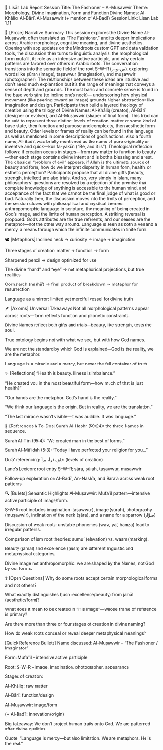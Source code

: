 🧪 Lisān Lab Report
Session Title: The Fashioner – Al-Muṣawwir
Theme: Morphology, Divine Imagination, Form and Function
Divine Names: Al-Khāliq, Al-Bāriʾ, Al-Muṣawwir (+ mention of Al-Badīʿ)
Session Link: 
Lisan Lab 1.11

🌿 [Prose] Narrative Summary
This session explores the Divine Name Al-Muṣawwir, often translated as “The Fashioner,” and its deeper implications across Arabic morphology, cognitive meaning, and divine aesthetics. Opening with app updates on the Mindroots custom GPT and data validation tools, the discussion then turns to linguistic analysis: the morphological form mufaʿʿil, its role as an intensive active participle, and why certain patterns are favored over others in Arabic roots.
The conversation transitions into the semantic field of the root Ṣ–W–R (ص–و–ر), exploring words like ṣūrah (image), taṣawwur (imagination), and muṣawwir (photographer). The relationships between these ideas are intuitive and don’t need much explanation but it’s the range of meanings that conveys a sense of depth and grounds. The most basic and concrete sense is found in the base verb ṣāra (to incline one’s neck)— underscoring how physical movement (like peering toward an image) grounds higher abstractions like imagination and design.
Participants then build a layered theology of creation using the trilogy of Divine Names: Al-Khāliq (creator), Al-Bāriʾ (designer or evolver), and Al-Muṣawwir (shaper of final form). This triad can be said to represent three distinct levels of creation:  matter or some kind of base state, then function and purpose and complexity, then aesthetic form and beauty. 
Other levels or frames of reality can be found in the language as well as mentioned in some descriptions of god’s actions. Also a fourth name, Al-Badīʿ, was briefly mentioned as the name of pure originality or inventive and quick—kun fa-yakūn (“Be, and it is”).
Theological reflection follows: if creation occurs in stages—from raw matter to function to beauty—then each stage contains divine intent and is both a blessing and a test. The classical “problem of evil” appears: if Allah is the ultimate source of beauty and form, how do we interpret disparity in human form, health, or esthetic perception? Participants propose that all divine gifts (beauty, strength, intellect) are also trials.  And so, very simply in Islam, many philosophers’ questions are resolved by a rejection of the premise that complete knowledge of anything is accessible to the human mind, and acceptance of the fact that we cannot be the final judge of what is good or bad. 
Naturally then, the discussion moves into the limits of perception, and the session closes with philosophical and mystical themes: anthropomorphic language in scripture, the meaning of being created in God’s image, and the limits of human perception. A striking reversal is proposed: God’s attributes are the true referents, and our senses are the metaphor—not the other way around. Language is seen as both a veil and a mercy: a means through which the infinite communicates in finite form.

🕊️ [Metaphors] 
Inclined neck → curiosity → image → imagination


Three stages of creation: matter → function → form


Sharpened pencil → design optimized for use


The divine “hand” and “eye” → not metaphorical projections, but true realities


Cornstarch (nashāʾ) → final product of breakdown → metaphor for resurrection


Language as a mirror: limited yet merciful vessel for divine truth



🪶 [Axioms] Universal Takeaways
Not all morphological patterns appear across roots—form reflects function and phonetic constraints.


Divine Names reflect both gifts and trials—beauty, like strength, tests the soul.


True ontology begins not with what we see, but with how God names.


We are not the standard by which God is explained—God is the reality, we are the metaphor.


Language is a miracle and a mercy, but never the full container of truth.



✨ [Reflections] 
“Health is beauty. Illness is imbalance.”


“He created you in the most beautiful form—how much of that is just health?”


“Our hands are the metaphor. God’s hand is the reality.”


“We think our language is the origin. But in reality, we are the translation.”


“The last miracle wasn’t visible—it was audible. It was language.”



📖 [References & To-Dos]
Surah Al-Hashr (59:24): the three Names in sequence.


Surah Al-Tīn (95:4): “We created man in the best of forms.”


Surah Al-Mā’idah (5:3): “Today I have perfected your religion for you…”


Duʿāʼ referencing: خلق، ذرأ، برأ (levels of creation)


Lane’s Lexicon: root entry Ṣ–W–R; sāra, ṣūrah, taṣawwur, muṣawwir


Follow-up exploration on Al-Badīʿ, An-Nashʾa, and Baraʼa across weak root patterns



🔍 [Bullets] Semantic Highlights
Al-Muṣawwir: Mufaʿʿil pattern—intensive active participle of image/form.


Ṣ-W-R root includes imagination (taṣawwur), image (ṣūrah), photography (muṣawwir), inclination of the neck (ṣāra), and a name for a sparrow (صوَّار)


Discussion of weak roots: unstable phonemes (wāw, yāʼ, hamza) lead to irregular patterns.


Comparison of ism root theories: sumuʼ (elevation) vs. wasm (marking).


Beauty (jamāl) and excellence (ḥusn) are different linguistic and metaphysical categories.


Divine image not anthropomorphic: we are shaped by the Names, not God by our forms.



❓ [Open Questions]
Why do some roots accept certain morphological forms and not others?


What exactly distinguishes ḥusn (excellence/beauty) from jamāl (aesthetic/form)?


What does it mean to be created in “His image”—whose frame of reference is primary?


Are there more than three or four stages of creation in divine naming?


How do weak roots conceal or reveal deeper metaphysical meanings?



[Quick Reference Bullets]
Name discussed: Al-Muṣawwir – “The Fashioner / Imaginator”


Form: Mufaʿʿil – intensive active participle


Root: Ṣ–W–R – image, imagination, photographer, appearance


Stages of creation:


Al-Khāliq: raw matter


Al-Bāriʾ: function/design


Al-Muṣawwir: image/form


(+ Al-Badīʿ: innovation/origin)


Big takeaway: We don’t project human traits onto God. We are patterned after divine qualities.


Quote: “Language is mercy—but also limitation. We are metaphors. He is the real.”

